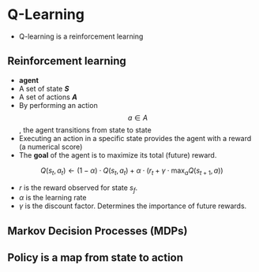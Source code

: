 # Q-Learning

- Q-learning is a reinforcement learning 

## Reinforcement learning

- **agent**
- A set of state **$S$**
- A set of actions **$A$**
- By performing an action $$a \in A$$, the agent transitions from state to state
- Executing an action in a specific state provides the agent with a reward (a numerical score)
- The **goal** of the agent is to maximize its total (future) reward.


$$Q(s_t, a_t) \leftarrow (1 - \alpha) \cdot Q(s_t, a_t) + \alpha \cdot (r_t + \gamma \cdot \max_a Q(s_{t+1}, a))$$

- $r$ is the reward observed for state $s_{f}$. 
- $\alpha$ is the learning rate
- $\gamma$ is the discount factor. Determines the importance of future rewards. 


## Markov Decision Processes (MDPs)


## Policy is a map from state to action





